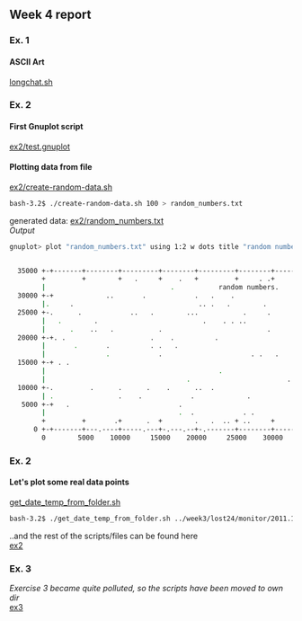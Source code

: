 Week 4 report
---

### Ex. 1
#### ASCII Art
[longchat.sh](longchat.sh)

### Ex. 2
#### First Gnuplot script
[ex2/test.gnuplot](ex2/test.gnuplot)

#### Plotting data from file
[ex2/create-random-data.sh](ex2/create-random-data.sh)  
```bash
bash-3.2$ ./create-random-data.sh 100 > random_numbers.txt
```
generated data: [ex2/random_numbers.txt](ex2/random_numbers.txt)  
_Output_
```bash
gnuplot> plot "random_numbers.txt" using 1:2 w dots title "random numbers"


  35000 +-+-------+--------+---------+--------+---------+--------+-------+-+
        +         +        +   .     +    .   +         +     . .+         +
        |                               .           random numbers.        |
  30000 +-+             ..       .            .   .    .                 +-+
        |.     .                               .. .   .        .           |
  25000 +-.      .            ..   .        ...           .     .        +-+
        |   .        .                          .    . . ..                |
        |      .    ..   .           .                          .          |
  20000 +-+. .                     .    .          .                     +-+
        |       .       .          . .   .                                 |
        |               .            .                      . .   .        |
  15000 +-+ . .                                                          +-+
        |                                           .                      |
        |                                   .                        .     |
  10000 +-.         .      .      .    .      ..  .                      +-+
        | .                .    .            .             .               |
   5000 +-+   .                           .                              +-+
        |                                 .  .            . .         .    |
        +         +       .+      .  +        .   .  .. + ..     +         +
      0 +-+-------+---.----+-----.---+-.---.--+-.-------+--------+-------+-+
        0        5000    10000     15000    20000     25000    30000     35000
```

### Ex. 2
#### Let's plot some real data points
[get_date_temp_from_folder.sh](get_date_temp_from_folder.sh)
```bash
bash-3.2$ ./get_date_temp_from_folder.sh ../week3/lost24/monitor/2011.11* > tmp_temperatures.txt
```
..and the rest of the scripts/files can be found here  
[ex2](ex2)

### Ex. 3
_Exercise 3 became quite polluted, so the scripts have been moved to own dir_  
[ex3](ex3)
